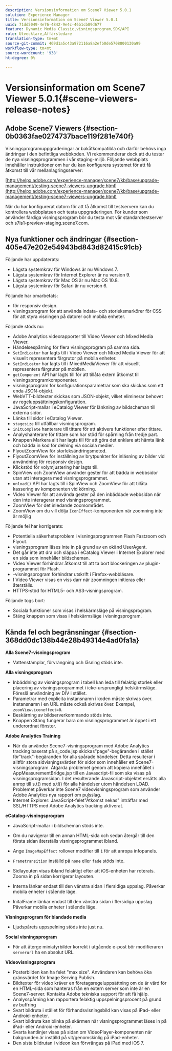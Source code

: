 ```yaml
---
description: Versionsinformation om Scene7 Viewer 5.0.1
solution: Experience Manager
title: Versionsinformation om Scene7 Viewer 5.0.1
uuid: 71dd5049-4e76-4842-9e4c-46b1cb89d677
feature: Dynamic Media Classic,visningsprogram,SDK/API
role: Utvecklare,Affärsledare
translation-type: tm+mt
source-git-commit: 469d1a5c43a972116a8a2efb0de5708800130a99
workflow-type: tm+mt
source-wordcount: '938'
ht-degree: 0%

---
```



# Versionsinformation om Scene7 Viewer 5.0.1{#scene-viewers-release-notes}

## Adobe Scene7 Viewers {#section-0b0363fae0274737bace119f281e740f}

Visningsprogramuppgraderingar är bakåtkompatibla och därför behövs inga ändringar i den befintliga webbkoden. Vi rekommenderar dock att du testar de nya visningsprogrammen i vår staging-miljö. Följande webbplats innehåller instruktioner om hur du kan konfigurera systemet för att få åtkomst till vår mellanlagringsserver:

[http://helpx.adobe.com/experience-manager/scene7/kb/base/upgrade-management/testing-scene7-viewers-upgrade.html](http://helpx.adobe.com/experience-manager/scene7/kb/base/upgrade-management/testing-scene7-viewers-upgrade.html)

När du har konfigurerat datorn för att få åtkomst till testservern kan du kontrollera webbplatsen och testa uppgraderingen. För kunder som använder färdiga visningsprogram bör du testa mot vår standardtestserver och s7is1-preview-staging.scene7.com.

## Nya funktioner och ändringar {#section-405e47e202e54943bd843d82415c91cb}

Följande har uppdaterats:

* Lägsta systemkrav för Windows är nu Windows 7.
* Lägsta systemkrav för Internet Explorer är nu version 9.
* Lägsta systemkrav för Mac OS är nu Mac OS 10.8.
* Lägsta systemkrav för Safari är nu version 6.

Följande har omarbetats:

* för responsiv design.
* visningsprogram för att använda indata- och storleksmarkörer för CSS för att styra visningen på datorer och mobila enheter.

Följande stöds nu:

* Adobe Analytics videorapporter till Video Viewer och Mixed Media Viewer.
* Händelsespårning för flera visningsprogram på samma sida.
* `SetIndicator` har lagts till i Video Viewer och Mixed Media Viewer för att visuellt representera färgrutor på mobila enheter.
* `SetIndicator` har lagts till i MixedMediaViewer för att visuellt representera färgrutor på mobilen.
* `getComponent` API har lagts till för att tillåta extern åtkomst till visningsprogramkomponenter.
* visningsprogram för konfigurationsparametrar som ska skickas som ett enda JSON-objekt.
* WebVTT-bildtexter skickas som JSON-objekt, vilket eliminerar behovet av regeluppsättningskonfiguration.
* JavaScript-mallar i eCatalog Viewer för länkning av bildscheman till externa sidor.
* Länka till sidor i eCatalog Viewer.
* `stagesize` till utfällbar visningsprogram.
* `initComplete` hanterare till tittare för att aktivera funktioner efter tittare.
* Analyshanterare för tittare som har stöd för spårning från tredje part.
* Knappen Markera allt har lagts till för att göra det enklare att hämta länk och bädda in kod för delning via sociala medier.
* FlyoutZoomView för storleksändringsmetod.
* FlyoutZoomView för inställning av brytpunkter för inläsning av bilder vid användning för responsiv design.
* Klickstöd för volymjustering har lagts till.
* SpinView och ZoomView använder gester för att bädda in webbsidor utan att interagera med visningsprogrammet.
* `unload()` API har lagts till i SpinView och ZoomView för att tillåta kassering av komponenten vid körning.
* Video Viewer för att använda gester på den inbäddade webbsidan när den inte interagerar med visningsprogrammet.
* ZoomView för det inledande zoomområdet.
* ZoomView om du vill dölja `IconEffect`-komponenten när zoomning inte är möjlig

Följande fel har korrigerats:

* Potentiella säkerhetsproblem i visningsprogrammen Flash Fastzoom och Flyout.
* visningsprogram läses inte in på grund av en okänd UserAgent.
* Det går inte att dra och släppa i eCatalog Viewer i Internet Explorer med en sida som innehåller bildscheman.
* Video Viewer förhindrar åtkomst till att ta bort blockeringen av plugin-programmet för Flash.
* -visningsprogram förhindrar utskrift i Firefox-webbläsare.
* I Video Viewer visas en viss darr när zoomningen initieras eller återställs.
* HTTPS-stöd för HTML5- och AS3-visningsprogram.

Följande togs bort:

* Sociala funktioner som visas i helskärmsläge på visningsprogram.
* Stäng knappen som visas i helskärmsläge i visningsprogram.

## Kända fel och begränsningar {#section-368dd0dc138b44e28b49314e4ad0fa1a}

**Alla Scene7-visningsprogram**

* Vattenstämplar, förvrängning och låsning stöds inte.

**Alla visningsprogram**

* Inbäddning av visningsprogram i tabell kan leda till felaktig storlek eller placering av visningsprogrammet i icke-ursprungligt helskärmsläge. Föreslå användning av DIV i stället.
* Parametrar med explicita instansnamn i koden måste skrivas över. instansnamn i en URL måste också skrivas över. Exempel, `zoomView.iconeffect=0`.
* Beskärning av bildserverkommando stöds inte.
* Knappen Stäng fungerar bara om visningsprogrammet är öppet i ett underordnat fönster.

**Adobe Analytics Training**

* När du använder Scene7-visningsprogram med Adobe Analytics tracking baserat på s_code.jsp skickas&quot;page&quot;-begäranden i stället för&quot;track&quot;-begäranden för alla spårade händelser. Detta resulterar i alltför stora sidvisningsvärden för sidor som innehåller ett Scene7-visningsprogram. Åtgärda problemet genom att kopiera innehållet i AppMeasurementBridge.jsp till en Javascript-fil som ska visas på visningsprogramsidan. I det resulterande Javascript-objektet ersätts alla anrop till s.t() med s.tl() för alla händelser utom händelsen LOAD. Problemet påverkar inte Scene7 videovisningsprogram som använder Adobe Analytics nya rapport om pulsslag.
* Internet Explorer: JavaScript-felet&quot;Åtkomst nekas&quot; inträffar med SSL/HTTPS med Adobe Analytics tracking aktiverat.

**eCatalog-visningsprogram**

* JavaScript-mallar i bildscheman stöds inte.
* Om du navigerar till en annan HTML-sida och sedan återgår till den första sidan återställs visningsprogrammet ibland.
* Ange `ImageMapEffect` rollover modifier till `1` för att anropa infopanels.

* `Frametransition` inställd på  `none` eller  `fade` stöds inte.

* Sidlayouten visas ibland felaktigt efter att iOS-enheten har roterats. Zooma in på sidan korrigerar layouten.
* Interna länkar endast till den vänstra sidan i flersidiga uppslag. Påverkar mobila enheter i stående läge.
* InitalFrame länkar endast till den vänstra sidan i flersidiga uppslag. Påverkar mobila enheter i stående läge.

**Visningsprogram för blandade media**

* Ljudspårets uppspelning stöds inte just nu.

**Social visningsprogram**

* För att återge miniatyrbilder korrekt i utgående e-post bör modifieraren `serverurl` ha en absolut URL.

**Videovisningsprogram**

* Posterbilden kan ha felet &quot;max size&quot;. Användaren kan behöva öka gränsvärdet för Image Serving Publish.
* Bildtexter för video kräver en företagsregeluppsättning om de är värd för en HTML-sida som hanteras från en extern server som inte är en Scene7-server. Kontakta Adobe tekniska support för att få hjälp.
* Analysspårning kan rapportera felaktig uppspelningsprocent på grund av buffring
* Svart bildruta i stället för förhandsvisningsbild kan visas på iPad- eller Android-enheter.
* Svart bildruta kan blinka på skärmen när visningsprogrammet läses in på iPad- eller Android-enheter.
* Svarta kantlinjer visas på sidan om VideoPlayer-komponenten när bakgrunden är inställd på vit/genomskinlig på iPad-enheter.
* Den sista bildrutan i videon kan förvrängas på iPad med iOS 7.

